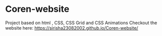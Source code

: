 # Coren-website
Project based on html , CSS, CSS Grid and CSS Animations
Checkout the website here: https://sirisha23082002.github.io/Coren-website/
